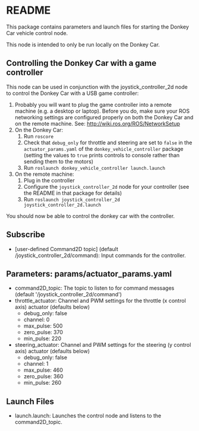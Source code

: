 # README #

This package contains parameters and launch files for starting the Donkey Car
vehicle control node.

This node is intended to only be run locally on the Donkey Car.

## Controlling the Donkey Car with a game controller ##

This node can be used in conjunction with the joystick\_controller\_2d node to
control the Donkey Car with a USB game controller:

1. Probably you will want to plug the game controller into a remote machine
(e.g. a desktop or laptop). Before you do, make sure your ROS networking
settings are configured properly on both the Donkey Car and on the remote
machine. See: http://wiki.ros.org/ROS/NetworkSetup
1. On the Donkey Car:
    1. Run `roscore`
    1. Check that `debug_only` for throttle and steering are set to `false` in
the `actuator_params.yaml` of the `donkey_vehicle_controller` package (setting
the values to `true` prints controls to console rather than sending them to the
motors)
    1. Run `roslaunch donkey_vehicle_controller launch.launch`
1. On the remote machine:
    1. Plug in the controller
    1. Configure the `joystick_controller_2d` node for your controller
(see the README in that package for details)
    1. Run `roslaunch joystick_controller_2d joystick_controller_2d.launch`

You should now be able to control the donkey car with the controller.

## Subscribe ##

* \[user-defined Command2D topic\] (default /joystick\_controller\_2d/command): Input commands for the controller.

## Parameters: params/actuator\_params.yaml ##

* command2D\_topic: The topic to listen to for command messages (default '/joystick\_controller\_2d/command')
* throttle\_actuator: Channel and PWM settings for the throttle (x control axis) actuator (defaults below)
    * debug\_only: false
    * channel: 0
    * max\_pulse: 500
    * zero\_pulse: 370
    * min\_pulse: 220
* steering\_actuator: Channel and PWM settings for the steering (y control axis) actuator (defaults below)
    * debug\_only: false
    * channel: 1
    * max\_pulse: 460
    * zero\_pulse: 360
    * min\_pulse: 260

## Launch Files ##

* launch.launch: Launches the control node and listens to the command2D\_topic.
